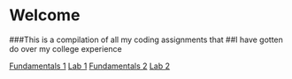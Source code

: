 # **Welcome** 

###This is a compilation of all my coding assignments that 
##I have gotten do over my college experience

[Fundamentals 1](https://github.com/Andrew-Ka/Fundamentals-1)
[Lab 1](https://github.com/Andrew-Ka/Lab-1)
[Fundamentals 2](https://github.com/Andrew-Ka/Fundamentals-2)
[Lab 2](https://github.com/Andrew-Ka/Lab-2)
